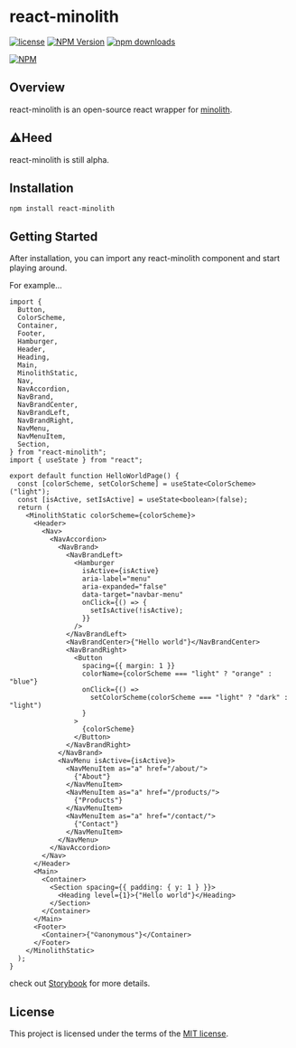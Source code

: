 # react-minolith

[![license](https://img.shields.io/badge/license-MIT-blue.svg)](https://github.com/minominolyly/react-minolith/blob/main/LICENSE)
[![NPM Version](https://img.shields.io/npm/v/react-minolith)](https://www.npmjs.com/package/react-minolith)
[![npm downloads](https://img.shields.io/npm/dm/react-minolith)](https://www.npmjs.com/package/react-minolith)

[![NPM](https://nodei.co/npm/react-minolith.png)](https://nodei.co/npm/react-minolith/)

## Overview

react-minolith is an open-source react wrapper for [minolith](https://github.com/minominolyly/minolith).

## ⚠️Heed

react-minolith is still alpha.

## Installation

```shell
npm install react-minolith
```

## Getting Started

After installation, you can import any react-minolith component and start playing around.

For example…

```tsx
import {
  Button,
  ColorScheme,
  Container,
  Footer,
  Hamburger,
  Header,
  Heading,
  Main,
  MinolithStatic,
  Nav,
  NavAccordion,
  NavBrand,
  NavBrandCenter,
  NavBrandLeft,
  NavBrandRight,
  NavMenu,
  NavMenuItem,
  Section,
} from "react-minolith";
import { useState } from "react";

export default function HelloWorldPage() {
  const [colorScheme, setColorScheme] = useState<ColorScheme>("light");
  const [isActive, setIsActive] = useState<boolean>(false);
  return (
    <MinolithStatic colorScheme={colorScheme}>
      <Header>
        <Nav>
          <NavAccordion>
            <NavBrand>
              <NavBrandLeft>
                <Hamburger
                  isActive={isActive}
                  aria-label="menu"
                  aria-expanded="false"
                  data-target="navbar-menu"
                  onClick={() => {
                    setIsActive(!isActive);
                  }}
                />
              </NavBrandLeft>
              <NavBrandCenter>{"Hello world"}</NavBrandCenter>
              <NavBrandRight>
                <Button
                  spacing={{ margin: 1 }}
                  colorName={colorScheme === "light" ? "orange" : "blue"}
                  onClick={() =>
                    setColorScheme(colorScheme === "light" ? "dark" : "light")
                  }
                >
                  {colorScheme}
                </Button>
              </NavBrandRight>
            </NavBrand>
            <NavMenu isActive={isActive}>
              <NavMenuItem as="a" href="/about/">
                {"About"}
              </NavMenuItem>
              <NavMenuItem as="a" href="/products/">
                {"Products"}
              </NavMenuItem>
              <NavMenuItem as="a" href="/contact/">
                {"Contact"}
              </NavMenuItem>
            </NavMenu>
          </NavAccordion>
        </Nav>
      </Header>
      <Main>
        <Container>
          <Section spacing={{ padding: { y: 1 } }}>
            <Heading level={1}>{"Hello world"}</Heading>
          </Section>
        </Container>
      </Main>
      <Footer>
        <Container>{"©anonymous"}</Container>
      </Footer>
    </MinolithStatic>
  );
}
```

check out [Storybook](https://minominolyly.github.io/react-minolith/) for more details.

## License

This project is licensed under the terms of the [MIT license](https://github.com/minominolyly/react-minolith/blob/main/LICENSE).
